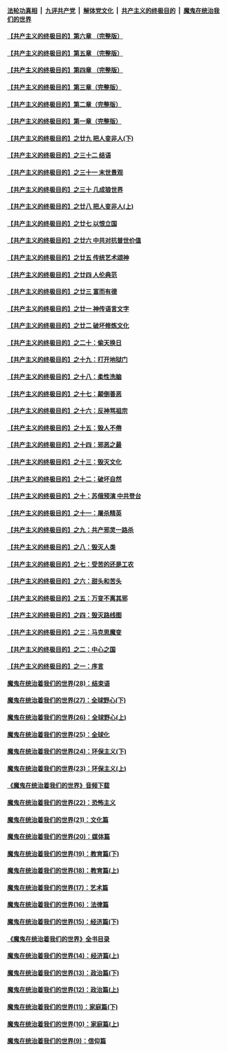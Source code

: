 

####  [法轮功真相](../../../../basic/blob/master/README.md?t=05310731) &nbsp;|&nbsp; [九评共产党](../../../../9ping.md/blob/master/README.md?t=05310731) &nbsp;|&nbsp; [解体党文化](../../../../jtdwh.md/blob/master/README.md?t=05310731)  &nbsp;|&nbsp; [共产主义的终极目的](../../../../gczydzjmd.md/blob/master/README.md?t=05310731) &nbsp;|&nbsp; [魔鬼在统治我们的世界](../../../../mgztzwmdsj.md/blob/master/README.md?t=05310731) 

#### [【共产主义的终极目的】第六章 （完整版）](../pages/nsc422/n11428913.md?t=05310731) 

#### [【共产主义的终极目的】第五章 （完整版）](../pages/nsc422/n11428912.md?t=05310731) 

#### [【共产主义的终极目的】第四章 （完整版）](../pages/nsc422/n11428907.md?t=05310731) 

#### [【共产主义的终极目的】第三章（完整版）](../pages/nsc422/n11428848.md?t=05310731) 

#### [【共产主义的终极目的】第二章（完整版）](../pages/nsc422/n11428831.md?t=05310731) 

#### [【共产主义的终极目的】第一章（完整版）](../pages/nsc422/n11417651.md?t=05310731) 

#### [【共产主义的终极目的】之廿九 把人变非人(下)](../pages/nsc422/n11344140.md?t=05310731) 

#### [【共产主义的终极目的】之三十二 结语](../pages/nsc422/n11360535.md?t=05310731) 

#### [【共产主义的终极目的】之三十一 末世景观](../pages/nsc422/n11351129.md?t=05310731) 

#### [【共产主义的终极目的】之三十 几成狼世界](../pages/nsc422/n11348280.md?t=05310731) 

#### [【共产主义的终极目的】之廿八 把人变非人(上)](../pages/nsc422/n11340492.md?t=05310731) 

#### [【共产主义的终极目的】之廿七 以恨立国](../pages/nsc422/n11336944.md?t=05310731) 

#### [【共产主义的终极目的】之廿六 中共对抗普世价值](../pages/nsc422/n11324785.md?t=05310731) 

#### [【共产主义的终极目的】之廿五 传统艺术颂神](../pages/nsc422/n11296396.md?t=05310731) 

#### [【共产主义的终极目的】之廿四 人伦典范](../pages/nsc422/n11296397.md?t=05310731) 

#### [【共产主义的终极目的】之廿三 富而有德](../pages/nsc422/n11283598.md?t=05310731) 

#### [【共产主义的终极目的】之廿一 神传语言文字](../pages/nsc422/n11263265.md?t=05310731) 

#### [【共产主义的终极目的】之廿二 破坏修炼文化](../pages/nsc422/n11245728.md?t=05310731) 

#### [【共产主义的终极目的】之二十：偷天换日](../pages/nsc422/n11238846.md?t=05310731) 

#### [【共产主义的终极目的】之十九：打开地狱门](../pages/nsc422/n11206376.md?t=05310731) 

#### [【共产主义的终极目的】之十八：柔性洗脑](../pages/nsc422/n11199994.md?t=05310731) 

#### [【共产主义的终极目的】之十七：颠倒善恶](../pages/nsc422/n11179782.md?t=05310731) 

#### [【共产主义的终极目的】之十六：反神骂祖宗](../pages/nsc422/n11166798.md?t=05310731) 

#### [【共产主义的终极目的】之十五：毁人不倦](../pages/nsc422/n11166792.md?t=05310731) 

#### [【共产主义的终极目的】之十四：邪恶之最](../pages/nsc422/n11150249.md?t=05310731) 

#### [【共产主义的终极目的】之十三：毁灭文化](../pages/nsc422/n11135227.md?t=05310731) 

#### [【共产主义的终极目的】之十二：破坏自然](../pages/nsc422/n11135214.md?t=05310731) 

#### [【共产主义的终极目的】之十：苏俄预演 中共登台](../pages/nsc422/n11118424.md?t=05310731) 

#### [【共产主义的终极目的】之十一：屠杀精英](../pages/nsc422/n11118442.md?t=05310731) 

#### [【共产主义的终极目的】之九：共产邪灵一路杀](../pages/nsc422/n11114139.md?t=05310731) 

#### [【共产主义的终极目的】之八：毁灭人类](../pages/nsc422/n11108503.md?t=05310731) 

#### [【共产主义的终极目的】之七：受苦的还是工农](../pages/nsc422/n11101809.md?t=05310731) 

#### [【共产主义的终极目的】之六：甜头和苦头](../pages/nsc422/n11096971.md?t=05310731) 

#### [【共产主义的终极目的】之五：万变不离其邪](../pages/nsc422/n11091285.md?t=05310731) 

#### [【共产主义的终极目的】之四：毁灭路线图](../pages/nsc422/n11086284.md?t=05310731) 

#### [【共产主义的终极目的】之三：马克思魔变](../pages/nsc422/n11061941.md?t=05310731) 

#### [【共产主义的终极目的】之二：中心之国](../pages/nsc422/n11047728.md?t=05310731) 

#### [【共产主义的终极目的】之一：序言](../pages/nsc422/n11086077.md?t=05310731) 

#### [魔鬼在统治着我们的世界(28)：结束语](../pages/nsc422/n10936246.md?t=05310731) 

#### [魔鬼在统治着我们的世界(27)：全球野心(下)](../pages/nsc422/n10928319.md?t=05310731) 

#### [魔鬼在统治着我们的世界(26)：全球野心(上)](../pages/nsc422/n10900318.md?t=05310731) 

#### [魔鬼在统治着我们的世界(25)：全球化](../pages/nsc422/n10788205.md?t=05310731) 

#### [魔鬼在统治着我们的世界(24)：环保主义(下)](../pages/nsc422/n10695307.md?t=05310731) 

#### [魔鬼在统治着我们的世界(23)：环保主义(上)](../pages/nsc422/n10688613.md?t=05310731) 

#### [《魔鬼在统治着我们的世界》音频下载](../pages/nsc422/n10635553.md?t=05310731) 

#### [魔鬼在统治着我们的世界(22)：恐怖主义](../pages/nsc422/n10614727.md?t=05310731) 

#### [魔鬼在统治着我们的世界(21)：文化篇](../pages/nsc422/n10597706.md?t=05310731) 

#### [魔鬼在统治着我们的世界(20)：媒体篇](../pages/nsc422/n10586579.md?t=05310731) 

#### [魔鬼在统治着我们的世界(19)：教育篇(下)](../pages/nsc422/n10564808.md?t=05310731) 

#### [魔鬼在统治着我们的世界(18)：教育篇(上)](../pages/nsc422/n10526970.md?t=05310731) 

#### [魔鬼在统治着我们的世界(17)：艺术篇](../pages/nsc422/n10499093.md?t=05310731) 

#### [魔鬼在统治着我们的世界(16)：法律篇](../pages/nsc422/n10485969.md?t=05310731) 

#### [魔鬼在统治着我们的世界(15)：经济篇(下)](../pages/nsc422/n10469975.md?t=05310731) 

#### [《魔鬼在统治着我们的世界》全书目录](../pages/nsc422/n10464261.md?t=05310731) 

#### [魔鬼在统治着我们的世界(14)：经济篇(上)](../pages/nsc422/n10457370.md?t=05310731) 

#### [魔鬼在统治着我们的世界(13)：政治篇(下)](../pages/nsc422/n10448270.md?t=05310731) 

#### [魔鬼在统治着我们的世界(12)：政治篇(上)](../pages/nsc422/n10444576.md?t=05310731) 

#### [魔鬼在统治着我们的世界(11)：家庭篇(下)](../pages/nsc422/n10440961.md?t=05310731) 

#### [魔鬼在统治着我们的世界(10)：家庭篇(上)](../pages/nsc422/n10435448.md?t=05310731) 

#### [魔鬼在统治着我们的世界(9)：信仰篇](../pages/nsc422/n10432159.md?t=05310731) 

